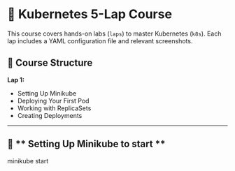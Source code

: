 # 🚀 Kubernetes 5-Lap Course
This course covers hands-on labs (`laps`) to master Kubernetes (`k8s`). Each lap includes a YAML configuration file and relevant screenshots.

## 📂 Course Structure
**Lap 1:** 
- Setting Up Minikube
- Deploying Your First Pod
- Working with ReplicaSets
- Creating Deployments

---

## 🏁 ** Setting Up Minikube to start **
   minikube start
